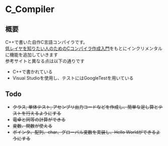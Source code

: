 # C_Compiler

## 概要

C++で書いた自作C言語コンパイラです。  
[低レイヤを知りたい人のためのCコンパイラ作成入門](https://www.sigbus.info/compilerbook)をもとにインクリメンタルに機能を追加していきます  
参考サイトと異なる点は以下の通りです  
- C++で書かれている
- Visual Studioを使用し、テストにはGoogleTestを用いている

## Todo
- ~~クラス, 単体テスト, アセンブリ出力コードなどを作成し、簡単な足し算とテストを行えるようにする~~
- ~~電卓と同等の計算ができる~~
- ~~変数、関数が使える~~
- ~~ポインタ、配列、char、グローバル変数を実装し、Hello Worldができるようにする~~
